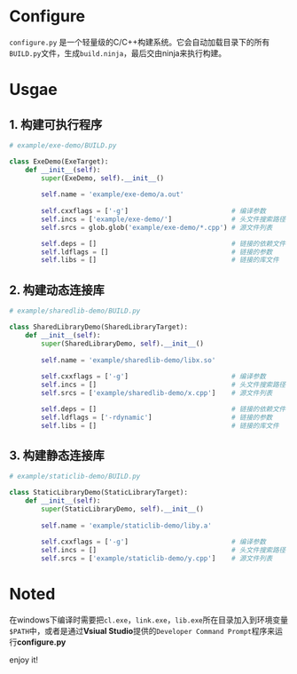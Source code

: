 # Configure
`configure.py` 是一个轻量级的C/C++构建系统。它会自动加载目录下的所有`BUILD.py`文件，生成`build.ninja`，最后交由ninja来执行构建。

# Usgae
## 1. 构建可执行程序
```python
# example/exe-demo/BUILD.py

class ExeDemo(ExeTarget):
    def __init__(self):
        super(ExeDemo, self).__init__()
        
        self.name = 'example/exe-demo/a.out'
        
        self.cxxflags = ['-g']                          # 编译参数
        self.incs = ['example/exe-demo/']               # 头文件搜索路径
        self.srcs = glob.glob('example/exe-demo/*.cpp') # 源文件列表

        self.deps = []                                  # 链接的依赖文件
        self.ldflags = []                               # 链接的参数
        self.libs = []                                  # 链接的库文件
```

## 2. 构建动态连接库
```python
# example/sharedlib-demo/BUILD.py

class SharedLibraryDemo(SharedLibraryTarget):
    def __init__(self):
        super(SharedLibraryDemo, self).__init__()
        
        self.name = 'example/sharedlib-demo/libx.so'
        
        self.cxxflags = ['-g']                          # 编译参数
        self.incs = []                                  # 头文件搜索路径
        self.srcs = ['example/sharedlib-demo/x.cpp']    # 源文件列表

        self.deps = []                                  # 链接的依赖文件
        self.ldflags = ['-rdynamic']                    # 链接的参数
        self.libs = []                                  # 链接的库文件
```

## 3. 构建静态连接库
```python
# example/staticlib-demo/BUILD.py

class StaticLibraryDemo(StaticLibraryTarget):
    def __init__(self):
        super(StaticLibraryDemo, self).__init__()
        
        self.name = 'example/staticlib-demo/liby.a'
        
        self.cxxflags = ['-g']                          # 编译参数
        self.incs = []                                  # 头文件搜索路径
        self.srcs = ['example/staticlib-demo/y.cpp']    # 源文件列表
```

# Noted
在windows下编译时需要把`cl.exe`，`link.exe`，`lib.exe`所在目录加入到环境变量`$PATH`中，或者是通过**Vsiual Studio**提供的`Developer Command Prompt`程序来运行**configure.py**

enjoy it!